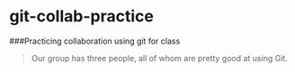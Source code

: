 # git-collab-practice
###Practicing collaboration using git for class
> Our group has three people, all of whom are pretty good at using Git.

